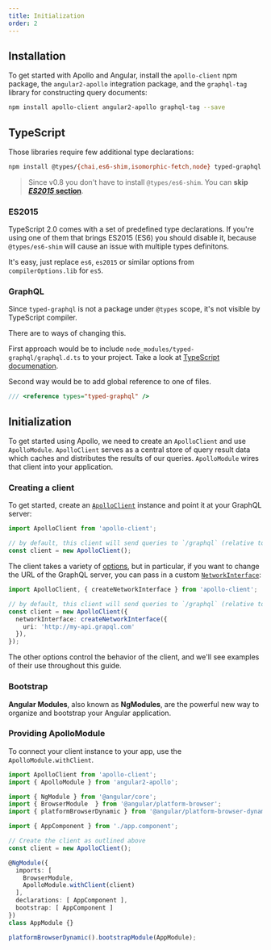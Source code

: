 ```yaml
---
title: Initialization
order: 2
---
```

<h2 id="installation">Installation</h2>

To get started with Apollo and Angular, install the `apollo-client` npm package, the `angular2-apollo` integration package, and the `graphql-tag` library for constructing query documents:

```bash
npm install apollo-client angular2-apollo graphql-tag --save
```

<h2 id="typescript">TypeScript</h2>

Those libraries require few additional type declarations:

```bash
npm install @types/{chai,es6-shim,isomorphic-fetch,node} typed-graphql --save-dev
```

> Since v0.8 you don't have to install `@types/es6-shim`. You can **skip [*ES2015* section](#typescript-es2015)**.

<h3 id="typescript-es2015">ES2015</h3>

TypeScript 2.0 comes with a set of predefined type declarations.
If you're using one of them that brings ES2015 (ES6) you should disable it, because `@types/es6-shim` will cause an issue with multiple types definitons.

It's easy, just replace `es6`, `es2015` or similar options from `compilerOptions.lib` for `es5`.

<h3 id="typescript-graphql">GraphQL</h3>

Since `typed-graphql` is not a package under `@types` scope, it's not visible by TypeScript compiler.

There are to ways of changing this.

First approach would be to include `node_modules/typed-graphql/graphql.d.ts` to your project. Take a look at [TypeScript documenation](https://www.typescriptlang.org/docs/handbook/tsconfig-json.html).

Second way would be to add global reference to one of files.

```ts
/// <reference types="typed-graphql" />
```

<h2 id="initialization">Initialization</h2>

To get started using Apollo, we need to create an `ApolloClient` and use `ApolloModule`. `ApolloClient` serves as a central store of query result data which caches and distributes the results of our queries. `ApolloModule` wires that client into your application.

<h3 id="creating-client">Creating a client</h3>

To get started, create an [`ApolloClient`](/core/apollo-client-api.html#constructor) instance and point it at your GraphQL server:

```ts
import ApolloClient from 'apollo-client';

// by default, this client will send queries to `/graphql` (relative to the URL of your app)
const client = new ApolloClient();
```

The client takes a variety of [options](/core/apollo-client-api.html#constructor), but in particular, if you want to change the URL of the GraphQL server, you can pass in a custom [`NetworkInterface`](/core/apollo-client-api.html#NetworkInterface):

```ts
import ApolloClient, { createNetworkInterface } from 'apollo-client';

// by default, this client will send queries to `/graphql` (relative to the URL of your app)
const client = new ApolloClient({
  networkInterface: createNetworkInterface({
    uri: 'http://my-api.grapql.com'
  }),
});
```

The other options control the behavior of the client, and we'll see examples of their use throughout this guide.

<h3 id="bootstrap">Bootstrap</h3>

**Angular Modules**, also known as **NgModules**, are the powerful new way to organize and bootstrap your Angular application.

<h3 id="providing-apollomodule">Providing ApolloModule</h3>

To connect your client instance to your app, use the `ApolloModule.withClient`.

```ts
import ApolloClient from 'apollo-client';
import { ApolloModule } from 'angular2-apollo';

import { NgModule } from '@angular/core';
import { BrowserModule  } from '@angular/platform-browser';
import { platformBrowserDynamic } from '@angular/platform-browser-dynamic';

import { AppComponent } from './app.component';

// Create the client as outlined above
const client = new ApolloClient();

@NgModule({
  imports: [
    BrowserModule,
    ApolloModule.withClient(client)
  ],
  declarations: [ AppComponent ],
  bootstrap: [ AppComponent ]
})
class AppModule {}

platformBrowserDynamic().bootstrapModule(AppModule);
```

<!--  Add content here once it exists -->
<!-- ## Troubleshooting -->
